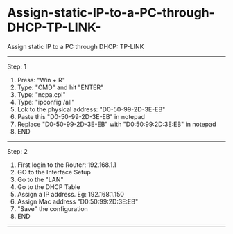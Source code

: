 # Assign-static-IP-to-a-PC-through-DHCP-TP-LINK-
Assign static IP to a PC through DHCP: TP-LINK 

-----------------------------
Step: 1

1. Press: "Win + R"
2. Type: "CMD" and hit "ENTER"
3. Type: "ncpa.cpl"
4. Type: "ipconfig /all"
5. Lok to the physical address: "D0-50-99-2D-3E-EB"
6. Paste this "D0-50-99-2D-3E-EB" in notepad
7. Replace "D0-50-99-2D-3E-EB" with "D0:50:99:2D:3E:EB" in notepad
8. END

--------------
Step: 2

1. First login to the Router: 192.168.1.1
2.  GO to the Interface Setup
3.  Go to the "LAN"
4.  Go to the DHCP Table
5.   Assign a IP address. Eg: 192.168.1.150
6.   Assign Mac address "D0:50:99:2D:3E:EB"
7.   "Save" the configuration
8.   END

-------------
